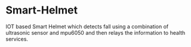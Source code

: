 # Smart-Helmet
IOT based Smart Helmet which detects fall using a combination of ultrasonic sensor and mpu6050 and then relays the information to health services. 
